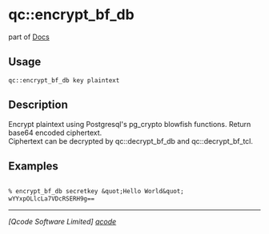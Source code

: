 qc::encrypt_bf_db
=================

part of [Docs](.)

Usage
-----
`qc::encrypt_bf_db key plaintext`

Description
-----------
Encrypt plaintext using Postgresql's pg_crypto blowfish functions. Return base64 encoded ciphertext.<br/>Ciphertext can be decrypted by qc::decrypt_bf_db and qc::decrypt_bf_tcl.

Examples
--------
```tcl

% encrypt_bf_db secretkey &quot;Hello World&quot;
wYYxpOLlcLa7VDcRSERH9g==
```

----------------------------------
*[Qcode Software Limited] [qcode]*

[qcode]: http://www.qcode.co.uk "Qcode Software"